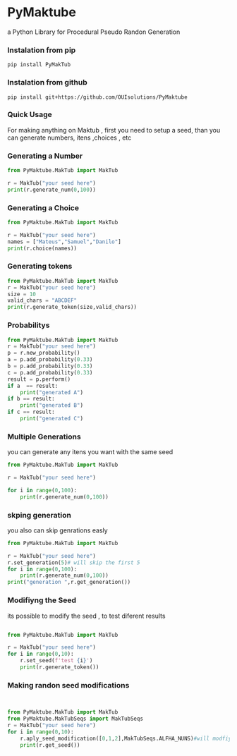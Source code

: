 # PyMaktube
a Python Library for Procedural Pseudo Randon Generation

### Instalation from pip
```shel 
pip install PyMakTub
```

### Instalation from github

```shel 
pip install git+https://github.com/OUIsolutions/PyMaktube

```




### Quick Usage 
For making anything on Maktub , first you need to setup a seed, than you can generate
numbers, itens ,choices , etc

### Generating a Number
```py
from PyMaktube.MakTub import MakTub

r = MakTub("your seed here")
print(r.generate_num(0,100))

```

### Generating a Choice 

```py 
from PyMaktube.MakTub import MakTub

r = MakTub("your seed here")
names = ["Mateus","Samuel","Danilo"]
print(r.choice(names))

```
### Generating tokens 

```py
from PyMaktube.MakTub import MakTub
r = MakTub("your seed here")
size = 10
valid_chars = "ABCDEF"
print(r.generate_token(size,valid_chars))

```

### Probabilitys 
```py
from PyMaktube.MakTub import MakTub
r = MakTub("your seed here")
p = r.new_probability()
a = p.add_probability(0.33)
b = p.add_probability(0.33)
c = p.add_probability(0.33)
result = p.perform()
if a  == result:
    print("generated A")
if b == result:
    print("generated B")
if c == result:
    print("generated C")
```

### Multiple Generations 
you can generate any itens you want with the same seed 

```py 
from PyMaktube.MakTub import MakTub

r = MakTub("your seed here")

for i in range(0,100):
    print(r.generate_num(0,100))

```

### skping generation 
you also can skip genrations easly 

```py
from PyMaktube.MakTub import MakTub

r = MakTub("your seed here")
r.set_generation(5)# will skip the first 5
for i in range(0,100):
    print(r.generate_num(0,100))
print("generation ",r.get_generation())

```
### Modifiyng the Seed 
its possible to modify the seed , to test diferent results
```py 

from PyMaktube.MakTub import MakTub

r = MakTub("your seed here")
for i in range(0,10):
    r.set_seed(f'test {i}')
    print(r.generate_token())

```

### Making randon seed modifications 

```py


from PyMaktube.MakTub import MakTub
from PyMaktube.MakTubSeqs import MakTubSeqs
r = MakTub("your seed here")
for i in range(0,10):
    r.aply_seed_modification([0,1,2],MakTubSeqs.ALFHA_NUNS)#will modfiy the first 3 chars
    print(r.get_seed())

```